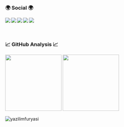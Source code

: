 ### 🌍 Social 🌍
<p align="left">
  <a href="https://instagram.com/yazilimfuryasi" target="blank"><img align="left" src="https://img.shields.io/badge/Instagram-242424?style=for-the-badge&logo=Instagram&logoColor=black&labelColor=fed142"/></a>
  <a href="https://youtube.com/yazilimfuryasi" target="blank"><img align="left" src="https://img.shields.io/badge/Youtube-242424?style=for-the-badge&logo=Youtube&logoColor=black&labelColor=fed142"/></a>
<a href="https://twitter.com/yazilimfuryasi" target="blank"><img align="left" src="https://img.shields.io/badge/Twitter-242424?style=for-the-badge&logo=Twitter&logoColor=black&labelColor=fed142"/></a>
  <a href="https://facebook.com/yazilimfuryasi" target="blank"><img align="left" src="https://img.shields.io/badge/Facebook-242424?style=for-the-badge&logo=Facebook&logoColor=black&labelColor=fed142"/></a>
  <a href="https://www.linkedin.com/company/yazilimfuryasi" target="blank"><img align="left" src="https://img.shields.io/badge/Linkedin-242424?style=for-the-badge&logo=Linkedin&logoColor=black&labelColor=fed142"/></a>
</p>

<br><br><br>

### 📈 GitHub Analysis 📈

<p align="left">
<img height="180em" src="https://github-readme-stats.vercel.app/api?username=yazilimfuryasi&&show_icons=true&title_color=fed142&icon_color=40a8d3&text_color=daf7dc&bg_color=242424"/>
<img height="180em" align="" src="https://github-readme-stats.vercel.app/api/top-langs/?username=yazilimfuryasi&theme=dark&hide_langs_below=4312&title_color=fed142&text_color=daf7dc&bg_color=242424"/>
</p>


<img src="https://komarev.com/ghpvc/?username=yazilimfuryasi&label=Profile views&color=green&style=flat-square" alt="yazilimfuryasi"/>
<!-- <img alt="YouTube Channel Views" src="https://img.shields.io/youtube/channel/views/UC6wywOaCaB-Lemi6YMuHlUg?label=YouTube%20Channel%20Views&style=flat-square"> -->
